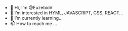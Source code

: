 - 👋 Hi, I’m @EuzebioV
- 👀 I’m interested in HYML, JAVASCRIPT, CSS, REACT...
- 🌱 I’m currently learning...
- 📫 How to reach me ...

<!---
EuzebioV/EuzebioV is a ✨ special ✨ repository because its `README.md` (this file) appears on your GitHub profile.
You can click the Preview link to take a look at your changes.
--->
